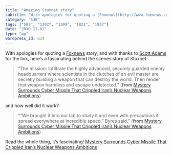 ```yaml
---
title: "Amazing Stuxnet story"
subtitle: "With apologies for quoting a [Foxnews](http://www.foxnews.com) story, and with thanks to [Scott Adam..."
category: "538"
tags: ["585", "1302", "1309", "1822", "1937"]
date: "2010-12-01"
type: "wp"
wordpress_id: 634
---
```

With apologies for quoting a [Foxnews](http://www.foxnews.com) story, and with thanks to [Scott Adams](http://dilbert.com/blog/) for the link, here’s a fascinating behind the scenes story of Stuxnet:
> “The mission: Infiltrate the highly advanced, securely guarded enemy headquarters where scientists in the clutches of an evil master are secretly building a weapon that can destroy the world. Then render that weapon harmless and escape undetected.” (**from** [Mystery Surrounds Cyber Missile That Crippled Iran’s Nuclear Weapons Ambitions](http://www.foxnews.com/scitech/2010/11/26/secret-agent-crippled-irans-nuclear-ambitions/))

and how well did it work?

> ““We brought it into our lab to study it and even with precautions it spread everywhere at incredible speed,” Byres said.” (**from** [Mystery Surrounds Cyber Missile That Crippled Iran’s Nuclear Weapons Ambitions](http://www.foxnews.com/scitech/2010/11/26/secret-agent-crippled-irans-nuclear-ambitions/))

Read the whole thing, it’s fascinating! [Mystery Surrounds Cyber Missile That Crippled Iran’s Nuclear Weapons Ambitions](http://www.foxnews.com/scitech/2010/11/26/secret-agent-crippled-irans-nuclear-ambitions/)